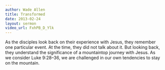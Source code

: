 ```yaml
--- 
author: Wade Allen 
title: Transformed 
date: 2013-02-24 
layout: sermon
video_url: FxhPB_D_Ylk
---
```


As the disciples look back on their experience with Jesus, they remember one particular event. At the time, they did not talk about it. But looking back, they understand the significance of a mountaintop journey with Jesus. As we consider Luke 9:28–36, we are challenged in our own tendencies to stay on the mountain.

